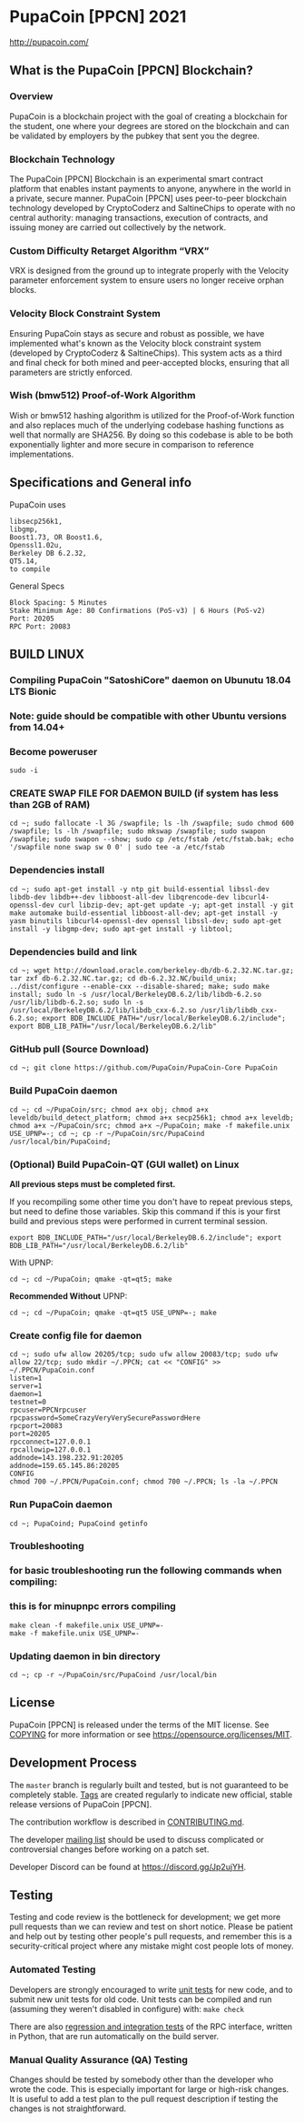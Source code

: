 PupaCoin [PPCN] 2021
===========================================================================================

http://pupacoin.com/

What is the PupaCoin [PPCN] Blockchain?
-----------------------------------------

### Overview
PupaCoin is a blockchain project with the goal of creating a blockchain for the student, one where your degrees are stored on the blockchain and can be validated by employers by the pubkey that sent you the degree.

### Blockchain Technology
The PupaCoin [PPCN] Blockchain is an experimental smart contract platform that enables 
instant payments to anyone, anywhere in the world in a private, secure manner. 
PupaCoin [PPCN] uses peer-to-peer blockchain technology developed by CryptoCoderz and SaltineChips to operate
with no central authority: managing transactions, execution of contracts, and 
issuing money are carried out collectively by the network.

### Custom Difficulty Retarget Algorithm “VRX”
VRX is designed from the ground up to integrate properly with the Velocity parameter enforcement system to ensure users no longer receive orphan blocks.

### Velocity Block Constraint System
Ensuring PupaCoin stays as secure and robust as possible, we have implemented what's known as the Velocity block constraint system (developed by CryptoCoderz & SaltineChips). This system acts as a third and final check for both mined and peer-accepted blocks, ensuring that all parameters are strictly enforced.

### Wish (bmw512) Proof-of-Work Algorithm
Wish or bmw512 hashing algorithm is utilized for the Proof-of-Work function and also replaces much of the underlying codebase hashing functions as well that normally are SHA256. By doing so this codebase is able to be both exponentially lighter and more secure in comparison to reference implementations.

Specifications and General info
------------------
PupaCoin uses 

	libsecp256k1,
	libgmp,
	Boost1.73, OR Boost1.6,  
	Openssl1.02u,
	Berkeley DB 6.2.32,
	QT5.14,
	to compile


General Specs

	Block Spacing: 5 Minutes
	Stake Minimum Age: 80 Confirmations (PoS-v3) | 6 Hours (PoS-v2)
	Port: 20205
	RPC Port: 20083


BUILD LINUX
-----------
### Compiling PupaCoin "SatoshiCore" daemon on Ubunutu 18.04 LTS Bionic
### Note: guide should be compatible with other Ubuntu versions from 14.04+

### Become poweruser
```
sudo -i
```
### CREATE SWAP FILE FOR DAEMON BUILD (if system has less than 2GB of RAM)
```
cd ~; sudo fallocate -l 3G /swapfile; ls -lh /swapfile; sudo chmod 600 /swapfile; ls -lh /swapfile; sudo mkswap /swapfile; sudo swapon /swapfile; sudo swapon --show; sudo cp /etc/fstab /etc/fstab.bak; echo '/swapfile none swap sw 0 0' | sudo tee -a /etc/fstab
```

### Dependencies install
```
cd ~; sudo apt-get install -y ntp git build-essential libssl-dev libdb-dev libdb++-dev libboost-all-dev libqrencode-dev libcurl4-openssl-dev curl libzip-dev; apt-get update -y; apt-get install -y git make automake build-essential libboost-all-dev; apt-get install -y yasm binutils libcurl4-openssl-dev openssl libssl-dev; sudo apt-get install -y libgmp-dev; sudo apt-get install -y libtool;
```

### Dependencies build and link
```
cd ~; wget http://download.oracle.com/berkeley-db/db-6.2.32.NC.tar.gz; tar zxf db-6.2.32.NC.tar.gz; cd db-6.2.32.NC/build_unix; ../dist/configure --enable-cxx --disable-shared; make; sudo make install; sudo ln -s /usr/local/BerkeleyDB.6.2/lib/libdb-6.2.so /usr/lib/libdb-6.2.so; sudo ln -s /usr/local/BerkeleyDB.6.2/lib/libdb_cxx-6.2.so /usr/lib/libdb_cxx-6.2.so; export BDB_INCLUDE_PATH="/usr/local/BerkeleyDB.6.2/include"; export BDB_LIB_PATH="/usr/local/BerkeleyDB.6.2/lib"
```

### GitHub pull (Source Download)
```
cd ~; git clone https://github.com/PupaCoin/PupaCoin-Core PupaCoin
```

### Build PupaCoin daemon
```
cd ~; cd ~/PupaCoin/src; chmod a+x obj; chmod a+x leveldb/build_detect_platform; chmod a+x secp256k1; chmod a+x leveldb; chmod a+x ~/PupaCoin/src; chmod a+x ~/PupaCoin; make -f makefile.unix USE_UPNP=-; cd ~; cp -r ~/PupaCoin/src/PupaCoind /usr/local/bin/PupaCoind;
```

### (Optional) Build PupaCoin-QT (GUI wallet) on Linux 

**All previous steps must be completed first.**

If you recompiling some other time you don't have to repeat previous steps, but need to define those variables. Skip this command if this is your first build and previous steps were performed in current terminal session.
```
export BDB_INCLUDE_PATH="/usr/local/BerkeleyDB.6.2/include"; export BDB_LIB_PATH="/usr/local/BerkeleyDB.6.2/lib"
```

With UPNP:

```
cd ~; cd ~/PupaCoin; qmake -qt=qt5; make
```

**Recommended Without** UPNP:

```
cd ~; cd ~/PupaCoin; qmake -qt=qt5 USE_UPNP=-; make
```



### Create config file for daemon
```
cd ~; sudo ufw allow 20205/tcp; sudo ufw allow 20083/tcp; sudo ufw allow 22/tcp; sudo mkdir ~/.PPCN; cat << "CONFIG" >> ~/.PPCN/PupaCoin.conf
listen=1
server=1
daemon=1
testnet=0
rpcuser=PPCNrpcuser
rpcpassword=SomeCrazyVeryVerySecurePasswordHere
rpcport=20083
port=20205
rpcconnect=127.0.0.1
rpcallowip=127.0.0.1
addnode=143.198.232.91:20205
addnode=159.65.145.86:20205
CONFIG
chmod 700 ~/.PPCN/PupaCoin.conf; chmod 700 ~/.PPCN; ls -la ~/.PPCN
```

### Run PupaCoin daemon
```
cd ~; PupaCoind; PupaCoind getinfo
```

### Troubleshooting
### for basic troubleshooting run the following commands when compiling:
### this is for minupnpc errors compiling

```
make clean -f makefile.unix USE_UPNP=-
make -f makefile.unix USE_UPNP=-
```
### Updating daemon in bin directory
```
cd ~; cp -r ~/PupaCoin/src/PupaCoind /usr/local/bin
```

License
-------

PupaCoin [PPCN] is released under the terms of the MIT license. See [COPYING](COPYING) for more
information or see https://opensource.org/licenses/MIT.

Development Process
-------------------

The `master` branch is regularly built and tested, but is not guaranteed to be
completely stable. [Tags](https://github.com/SaltineChips/PupaCoin/Tags) are created
regularly to indicate new official, stable release versions of PupaCoin [PPCN].

The contribution workflow is described in [CONTRIBUTING.md](CONTRIBUTING.md).

The developer [mailing list](https://lists.linuxfoundation.org/mailman/listinfo/bitcoin-dev)
should be used to discuss complicated or controversial changes before working
on a patch set.

Developer Discord can be found at https://discord.gg/Jp2ujYH.

Testing
-------

Testing and code review is the bottleneck for development; we get more pull
requests than we can review and test on short notice. Please be patient and help out by testing
other people's pull requests, and remember this is a security-critical project where any mistake might cost people
lots of money.

### Automated Testing

Developers are strongly encouraged to write [unit tests](/doc/unit-tests.md) for new code, and to
submit new unit tests for old code. Unit tests can be compiled and run
(assuming they weren't disabled in configure) with: `make check`

There are also [regression and integration tests](/qa) of the RPC interface, written
in Python, that are run automatically on the build server.

### Manual Quality Assurance (QA) Testing

Changes should be tested by somebody other than the developer who wrote the
code. This is especially important for large or high-risk changes. It is useful
to add a test plan to the pull request description if testing the changes is
not straightforward.
